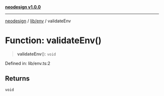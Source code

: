 [**neodesign v1.0.0**](../../../README.md)

***

[neodesign](../../../modules.md) / [lib/env](../README.md) / validateEnv

# Function: validateEnv()

> **validateEnv**(): `void`

Defined in: lib/env.ts:2

## Returns

`void`
